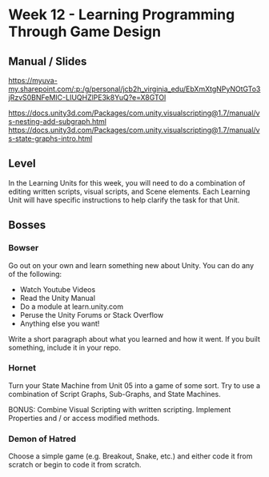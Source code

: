 # Week 12 - Learning Programming Through Game Design

## Manual / Slides

https://myuva-my.sharepoint.com/:p:/g/personal/jcb2h_virginia_edu/EbXmXtgNPyNOtGTo3jRzvS0BNFeMIC-LIUQHZlPE3k8YuQ?e=X8GTOl

https://docs.unity3d.com/Packages/com.unity.visualscripting@1.7/manual/vs-nesting-add-subgraph.html
https://docs.unity3d.com/Packages/com.unity.visualscripting@1.7/manual/vs-state-graphs-intro.html

## Level

In the Learning Units for this week, you will need to do a combination of editing written scripts, visual scripts, and Scene elements. Each Learning Unit will have specific instructions to help 
clarify the task for that Unit.

## Bosses

### Bowser

Go out on your own and learn something new about Unity. You can do any of the following:

* Watch Youtube Videos
* Read the Unity Manual
* Do a module at learn.unity.com
* Peruse the Unity Forums or Stack Overflow
* Anything else you want!

Write a short paragraph about what you learned and how it went. If you built something, include it in your repo. 

### Hornet

Turn your State Machine from Unit 05 into a game of some sort. Try to use a combination of Script Graphs, Sub-Graphs, and State Machines.

BONUS: Combine Visual Scripting with written scripting. Implement Properties and / or access modified methods. 

### Demon of Hatred

Choose a simple game (e.g. Breakout, Snake, etc.) and either code it from scratch or begin to code it from scratch. 